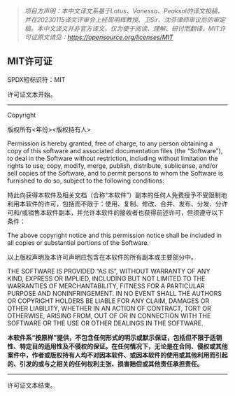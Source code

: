 > _项目方声明：本中文译文系基于Lotus、Vanessa、Peaksol的译文投稿，并在20230115译文评审会上经周明辉教授、卫Sir、沈芬律师审议后的审定稿。本中文译文并非官方译文，仅为便于阅读、理解、研讨而翻译，MIT许可证原文请见：https://opensource.org/licenses/MIT_



## MIT许可证
SPDX短标识符：MIT


许可证文本开始。

-------------------------------------------------------------------------------------------------------

Copyright<YEAR><COPYRIGHT HOLDER>

版权所有<年份><版权持有人>

Permission is hereby granted, free of charge, to any person obtaining a copy of this software and associated documentation files (the “Software”), to deal in the Software without restriction, including without limitation the rights to use, copy, modify, merge, publish, distribute, sublicense, and/or sell copies of the Software, and to permit persons to whom the Software is furnished to do so, subject to the following conditions:

特此向获得本软件及相关文档（合称“本软件”）副本的任何人免费授予不受限制地利用本软件的许可，包括而不限于：使用、复制、修改、合并、发布、分发、分许可和/或销售本软件副本，并允许本软件的接收者也获得前述许可，但须遵守以下条件：

The above copyright notice and this permission notice shall be included in all copies or substantial portions of the Software.

以上版权声明及本许可声明应包含在本软件的所有副本或主要部分中。

THE SOFTWARE IS PROVIDED “AS IS”, WITHOUT WARRANTY OF ANY KIND, EXPRESS OR IMPLIED, INCLUDING BUT NOT LIMITED TO THE WARRANTIES OF MERCHANTABILITY, FITNESS FOR A PARTICULAR PURPOSE AND NONINFRINGEMENT. IN NO EVENT SHALL THE AUTHORS OR COPYRIGHT HOLDERS BE LIABLE FOR ANY CLAIM, DAMAGES OR OTHER LIABILITY, WHETHER IN AN ACTION OF CONTRACT, TORT OR OTHERWISE, ARISING FROM, OUT OF OR IN CONNECTION WITH THE SOFTWARE OR THE USE OR OTHER DEALINGS IN THE SOFTWARE.

**本软件系“按原样”提供，不包含任何形式的明示或默示保证，包括但不限于适销性、特定目的适用性及不侵权的保证。在任何情况下，无论是在合同、侵权或其他案件中，作者或版权持有人均不对因本软件、或因本软件的使用或其他利用而引起的、引发的或与之相关的任何权利主张、损害赔偿或其他责任承担责任。**

-------------------------------------------------------------------------------------------------------
许可证文本结束。